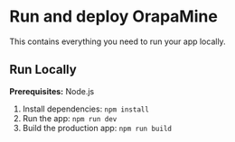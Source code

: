 # Run and deploy OrapaMine

This contains everything you need to run your app locally.

## Run Locally

**Prerequisites:**  Node.js

1. Install dependencies:
   `npm install`
2. Run the app:
   `npm run dev`
3. Build the production app:
   `npm run build`
